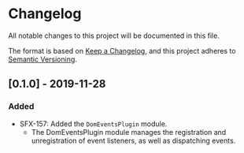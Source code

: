 # Changelog
All notable changes to this project will be documented in this file.

The format is based on [Keep a Changelog](https://keepachangelog.com/en/1.0.0/),
and this project adheres to [Semantic Versioning](https://semver.org/spec/v2.0.0.html).

## [0.1.0] - 2019-11-28
### Added
- SFX-157: Added the `DomEventsPlugin` module.
  - The DomEventsPlugin module manages the registration and unregistration of event listeners, as well as dispatching events.
